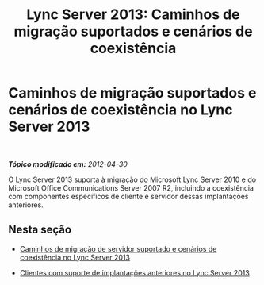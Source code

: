 ﻿---
title: 'Lync Server 2013: Caminhos de migração suportados e cenários de coexistência'
TOCTitle: Caminhos de migração suportados e cenários de coexistência
ms:assetid: 55449540-2f94-4a7c-9533-2b54e93fca58
ms:mtpsurl: https://technet.microsoft.com/pt-br/library/Gg398367(v=OCS.15)
ms:contentKeyID: 49306745
ms.date: 05/19/2016
mtps_version: v=OCS.15
ms.translationtype: HT
---

# Caminhos de migração suportados e cenários de coexistência no Lync Server 2013

 

_**Tópico modificado em:** 2012-04-30_

O Lync Server 2013 suporta à migração do Microsoft Lync Server 2010 e do Microsoft Office Communications Server 2007 R2, incluindo a coexistência com componentes específicos de cliente e servidor dessas implantações anteriores.

## Nesta seção

  - [Caminhos de migração de servidor suportado e cenários de coexistência no Lync Server 2013](lync-server-2013-supported-server-migration-paths-and-coexistence-scenarios.md)

  - [Clientes com suporte de implantações anteriores no Lync Server 2013](lync-server-2013-supported-clients-from-previous-deployments.md)

